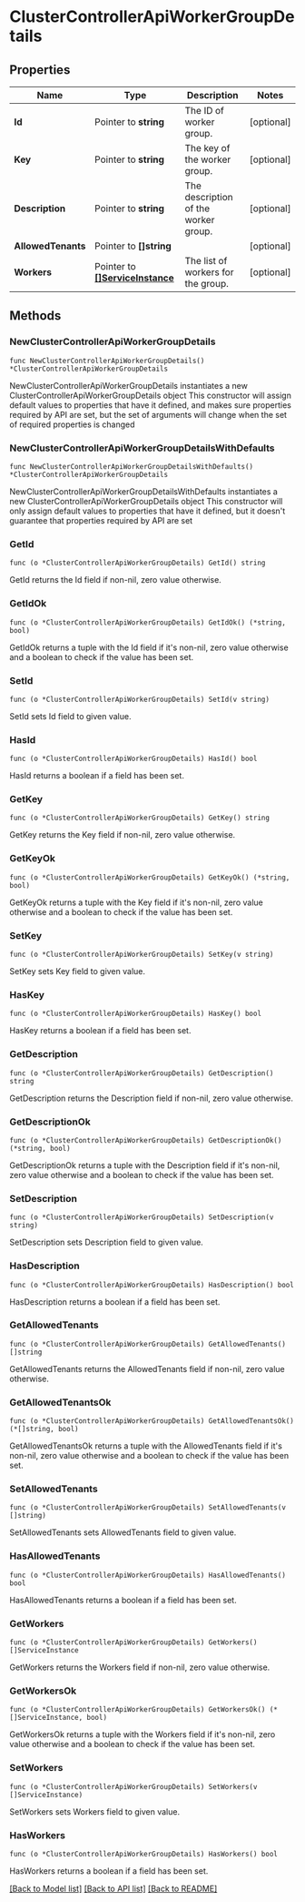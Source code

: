 # ClusterControllerApiWorkerGroupDetails

## Properties

Name | Type | Description | Notes
------------ | ------------- | ------------- | -------------
**Id** | Pointer to **string** | The ID of worker group. | [optional] 
**Key** | Pointer to **string** | The key of the worker group. | [optional] 
**Description** | Pointer to **string** | The description of the worker group. | [optional] 
**AllowedTenants** | Pointer to **[]string** |  | [optional] 
**Workers** | Pointer to [**[]ServiceInstance**](ServiceInstance.md) | The list of workers for the group. | [optional] 

## Methods

### NewClusterControllerApiWorkerGroupDetails

`func NewClusterControllerApiWorkerGroupDetails() *ClusterControllerApiWorkerGroupDetails`

NewClusterControllerApiWorkerGroupDetails instantiates a new ClusterControllerApiWorkerGroupDetails object
This constructor will assign default values to properties that have it defined,
and makes sure properties required by API are set, but the set of arguments
will change when the set of required properties is changed

### NewClusterControllerApiWorkerGroupDetailsWithDefaults

`func NewClusterControllerApiWorkerGroupDetailsWithDefaults() *ClusterControllerApiWorkerGroupDetails`

NewClusterControllerApiWorkerGroupDetailsWithDefaults instantiates a new ClusterControllerApiWorkerGroupDetails object
This constructor will only assign default values to properties that have it defined,
but it doesn't guarantee that properties required by API are set

### GetId

`func (o *ClusterControllerApiWorkerGroupDetails) GetId() string`

GetId returns the Id field if non-nil, zero value otherwise.

### GetIdOk

`func (o *ClusterControllerApiWorkerGroupDetails) GetIdOk() (*string, bool)`

GetIdOk returns a tuple with the Id field if it's non-nil, zero value otherwise
and a boolean to check if the value has been set.

### SetId

`func (o *ClusterControllerApiWorkerGroupDetails) SetId(v string)`

SetId sets Id field to given value.

### HasId

`func (o *ClusterControllerApiWorkerGroupDetails) HasId() bool`

HasId returns a boolean if a field has been set.

### GetKey

`func (o *ClusterControllerApiWorkerGroupDetails) GetKey() string`

GetKey returns the Key field if non-nil, zero value otherwise.

### GetKeyOk

`func (o *ClusterControllerApiWorkerGroupDetails) GetKeyOk() (*string, bool)`

GetKeyOk returns a tuple with the Key field if it's non-nil, zero value otherwise
and a boolean to check if the value has been set.

### SetKey

`func (o *ClusterControllerApiWorkerGroupDetails) SetKey(v string)`

SetKey sets Key field to given value.

### HasKey

`func (o *ClusterControllerApiWorkerGroupDetails) HasKey() bool`

HasKey returns a boolean if a field has been set.

### GetDescription

`func (o *ClusterControllerApiWorkerGroupDetails) GetDescription() string`

GetDescription returns the Description field if non-nil, zero value otherwise.

### GetDescriptionOk

`func (o *ClusterControllerApiWorkerGroupDetails) GetDescriptionOk() (*string, bool)`

GetDescriptionOk returns a tuple with the Description field if it's non-nil, zero value otherwise
and a boolean to check if the value has been set.

### SetDescription

`func (o *ClusterControllerApiWorkerGroupDetails) SetDescription(v string)`

SetDescription sets Description field to given value.

### HasDescription

`func (o *ClusterControllerApiWorkerGroupDetails) HasDescription() bool`

HasDescription returns a boolean if a field has been set.

### GetAllowedTenants

`func (o *ClusterControllerApiWorkerGroupDetails) GetAllowedTenants() []string`

GetAllowedTenants returns the AllowedTenants field if non-nil, zero value otherwise.

### GetAllowedTenantsOk

`func (o *ClusterControllerApiWorkerGroupDetails) GetAllowedTenantsOk() (*[]string, bool)`

GetAllowedTenantsOk returns a tuple with the AllowedTenants field if it's non-nil, zero value otherwise
and a boolean to check if the value has been set.

### SetAllowedTenants

`func (o *ClusterControllerApiWorkerGroupDetails) SetAllowedTenants(v []string)`

SetAllowedTenants sets AllowedTenants field to given value.

### HasAllowedTenants

`func (o *ClusterControllerApiWorkerGroupDetails) HasAllowedTenants() bool`

HasAllowedTenants returns a boolean if a field has been set.

### GetWorkers

`func (o *ClusterControllerApiWorkerGroupDetails) GetWorkers() []ServiceInstance`

GetWorkers returns the Workers field if non-nil, zero value otherwise.

### GetWorkersOk

`func (o *ClusterControllerApiWorkerGroupDetails) GetWorkersOk() (*[]ServiceInstance, bool)`

GetWorkersOk returns a tuple with the Workers field if it's non-nil, zero value otherwise
and a boolean to check if the value has been set.

### SetWorkers

`func (o *ClusterControllerApiWorkerGroupDetails) SetWorkers(v []ServiceInstance)`

SetWorkers sets Workers field to given value.

### HasWorkers

`func (o *ClusterControllerApiWorkerGroupDetails) HasWorkers() bool`

HasWorkers returns a boolean if a field has been set.


[[Back to Model list]](../README.md#documentation-for-models) [[Back to API list]](../README.md#documentation-for-api-endpoints) [[Back to README]](../README.md)


